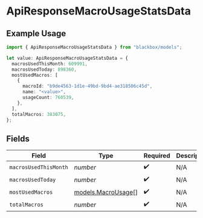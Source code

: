 # ApiResponseMacroUsageStatsData

## Example Usage

```typescript
import { ApiResponseMacroUsageStatsData } from "blackbox/models";

let value: ApiResponseMacroUsageStatsData = {
  macrosUsedThisMonth: 609991,
  macrosUsedToday: 898360,
  mostUsedMacros: [
    {
      macroId: "b9de4563-1d1e-49bd-9bd4-ae318506c45d",
      name: "<value>",
      usageCount: 760539,
    },
  ],
  totalMacros: 383075,
};
```

## Fields

| Field                                          | Type                                           | Required                                       | Description                                    |
| ---------------------------------------------- | ---------------------------------------------- | ---------------------------------------------- | ---------------------------------------------- |
| `macrosUsedThisMonth`                          | *number*                                       | :heavy_check_mark:                             | N/A                                            |
| `macrosUsedToday`                              | *number*                                       | :heavy_check_mark:                             | N/A                                            |
| `mostUsedMacros`                               | [models.MacroUsage](../models/macrousage.md)[] | :heavy_check_mark:                             | N/A                                            |
| `totalMacros`                                  | *number*                                       | :heavy_check_mark:                             | N/A                                            |